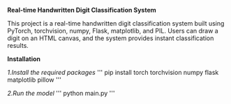 **Real-time Handwritten Digit Classification System**

This project is a real-time handwritten digit classification system built using PyTorch, torchvision, numpy, Flask, matplotlib, and PIL. 
Users can draw a digit on an HTML canvas, and the system provides instant classification results.

**Installation**

*1.Install the required packages*
  '''
  pip install torch torchvision numpy flask matplotlib pillow
  '''

*2.Run the model*
  '''
  python main.py
  '''

